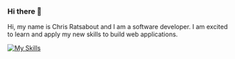 ### Hi there 👋
Hi, my name is Chris Ratsabout and I am a software developer. I am excited to learn and apply my new skills to build web applications.

[![My Skills](https://skillicons.dev/icons?i=java,spring,postgres,postman,vscode,idea,html,css,js,vue,react,ps&perline=3)](https://skillicons.dev)
<!--
**chrisratsabout/chrisratsabout** is a ✨ _special_ ✨ repository because its `README.md` (this file) appears on your GitHub profile.

Here are some ideas to get you started:

- 🔭 I’m currently working on ...
- 🌱 I’m currently learning ...
- 👯 I’m looking to collaborate on ...
- 🤔 I’m looking for help with ...
- 💬 Ask me about ...
- 📫 How to reach me: ...
- 😄 Pronouns: ...
- ⚡ Fun fact: ...
-->
